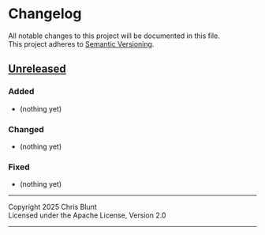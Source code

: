 # Changelog

All notable changes to this project will be documented in this file.  
This project adheres to [Semantic Versioning](https://semver.org/).


## [Unreleased]
### Added
- (nothing yet)

### Changed
- (nothing yet)

### Fixed
- (nothing yet)

---

Copyright 2025 Chris Blunt  
Licensed under the Apache License, Version 2.0

---

[Unreleased]: https://github.com/chrisblunt-codes/mailarchiver/compare/v0.1.0...HEAD  
[0.1.0]: https://github.com/chrisblunt-codes/mailarchiver/releases/tag/v0.1.0
